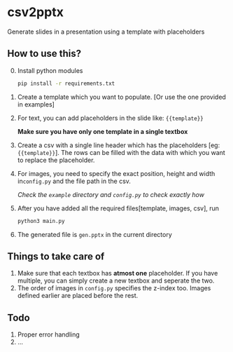 # csv2pptx
Generate slides in a presentation using a template with placeholders

## How to use this?
0. Install python modules
    ```bash
    pip install -r requirements.txt
    ```
1. Create a template which you want to populate. [Or use the one provided in examples]
2. For text, you can add placeholders in the slide like: `{{template}}`

    **Make sure you have only one template in a single textbox**
3. Create a csv with a single line header which has the placeholders [eg: `{{template}}`].
  The rows can be filled with the data with which you want to replace the placeholder.
4. For images, you need to specify the exact position, height and width in`config.py` and the file path in the csv.

    _Check the `example` directory and `config.py` to check exactly how_
5. After you have added all the required files[template, images, csv], run
    ```bash
    python3 main.py
    ```
6. The generated file is `gen.pptx` in the current directory

## Things to take care of
1. Make sure that each textbox has **atmost one** placeholder. If you have multiple,
  you can simply create a new textbox and seperate the two.
2. The order of images in `config.py` specifies the z-index too. Images defined earlier are
  placed before the rest.

## Todo
1. Proper error handling
2. ...
